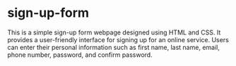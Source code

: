# sign-up-form
This is a simple sign-up form webpage designed using HTML and CSS. It provides a user-friendly interface for signing up for an online service. Users can enter their personal information such as first name, last name, email, phone number, password, and confirm password.
